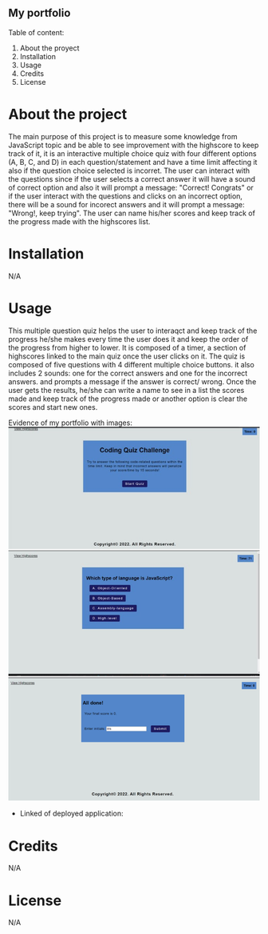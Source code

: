 ## My portfolio ##

Table of content:

1. About the proyect
2. Installation
3. Usage
4. Credits
5. License

# About the project #

The main purpose of this project is to measure some knowledge from JavaScript topic and be able to see improvement with the highscore to keep track of it,
it is an interactive multiple choice quiz with four different options (A, B, C, and D) in each question/statement and have a time limit affecting it also if the question choice selected is incorret. The user can interact with the questions since if the user selects a correct answer it will have a sound of correct option and also it will prompt a message: "Correct! Congrats" or if the user interact with the questions and clicks on an incorrect option, there will be a sound for incorect answers and it will prompt a message: "Wrong!, keep trying".  The user can name his/her scores and keep track of the progress made with the highscores list.

# Installation #
N/A

# Usage #

This multiple question quiz helps the user to interaqct and keep track of the progress he/she makes every time the user does it and keep the order of the progress from higher to lower. 
It is composed of a timer, a section of highscores linked to the main quiz once the user clicks on it.
The quiz is composed of five  questions with 4 different multiple choice buttons. it also includes 2 sounds: one for the correct answers and one for the incorrect answers. and prompts a message if the answer is correct/ wrong. Once the user gets the results, he/she can write a name to see in a list the scores made and keep track of the progress made or another option is clear the scores and start new ones.

Evidence of my portfolio with images:
![Main screen of the multiple choice quiz](./assets/images/main-screen.jpg)
![Exaple of the first question](./assets/images/question-one.jpg)
![Results of the multiple choice quiz](./assets/images/results.png)

- Linked of deployed application:

# Credits #

N/A

# License #

N/A